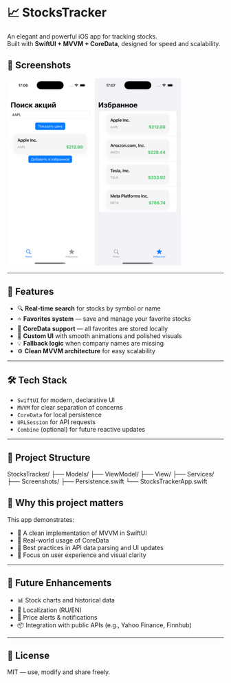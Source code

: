 # 📈 StocksTracker

An elegant and powerful iOS app for tracking stocks.  
Built with **SwiftUI + MVVM + CoreData**, designed for speed and scalability.

## 📸 Screenshots
<p float="left">
  <img src="StocksTracker/Screenshots/screen-1.png" width="200"/>
  <img src="StocksTracker/Screenshots/screen-2.png" width="200"/>
</p>

---

## 🚀 Features

- 🔍 **Real-time search** for stocks by symbol or name  
- ⭐ **Favorites system** — save and manage your favorite stocks  
- 💾 **CoreData support** — all favorites are stored locally  
- 🎨 **Custom UI** with smooth animations and polished visuals  
- 💡 **Fallback logic** when company names are missing  
- ⚙️ **Clean MVVM architecture** for easy scalability

---

## 🛠️ Tech Stack

- `SwiftUI` for modern, declarative UI
- `MVVM` for clear separation of concerns
- `CoreData` for local persistence
- `URLSession` for API requests
- `Combine` (optional) for future reactive updates

---

## 📁 Project Structure

StocksTracker/
├── Models/
├── ViewModel/
├── View/
├── Services/
├── Screenshots/
├── Persistence.swift
└── StocksTrackerApp.swift

## 🧠 Why this project matters

This app demonstrates:
- 🔸 A clean implementation of MVVM in SwiftUI
- 🔸 Real-world usage of CoreData
- 🔸 Best practices in API data parsing and UI updates
- 🔸 Focus on user experience and visual clarity

---

## 📌 Future Enhancements

- 📊 Stock charts and historical data
- 💬 Localization (RU/EN)
- 🔔 Price alerts & notifications
- 📦 Integration with public APIs (e.g., Yahoo Finance, Finnhub)

---

## 🧪 License

MIT — use, modify and share freely.
